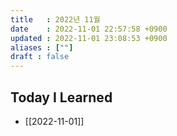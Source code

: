 ```yaml
---
title   : 2022년 11월 
date    : 2022-11-01 22:57:58 +0900
updated : 2022-11-01 23:08:53 +0900
aliases : [""]
draft : false
---
```


## Today I Learned
- [[2022-11-01]]